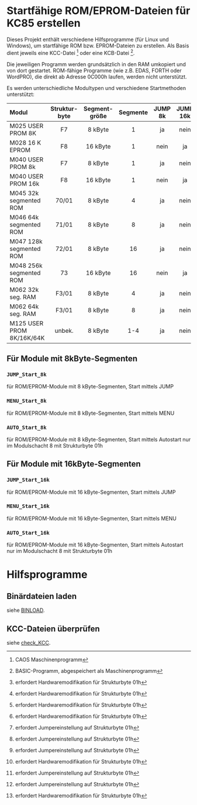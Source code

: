 # Startfähige ROM/EPROM-Dateien für KC85 erstellen
Dieses Projekt enthält verschiedene Hilfsprogramme (für Linux und Windows), um startfähige ROM bzw. EPROM-Dateien zu erstellen.
Als Basis dient jeweils eine KCC-Datei [^1] oder eine KCB-Datei [^2].

Die jeweiligen Programm werden grundsätzlich in den RAM umkopiert und von dort gestartet.
ROM-fähige Programme (wie z.B. EDAS, FORTH oder WordPRO), die direkt ab Adresse 0C000h laufen, werden nicht unterstützt.

Es werden unterschiedliche Modultypen und verschiedene Startmethoden unterstützt:

| Modul                      | Struktur-<br>byte | Segment-<br>größe | Segmente | JUMP 8k | JUMP 16k | MENU 8k | MENU 16k | AUTO 8k | AUTO 16k
| :---                       | :---:             | :---:             | :---:    | :---:   | :---:    | :---:   | :---:    | :---:   | :---:
| M025  USER PROM 8K         | F7                |  8 kByte          | 1        | ja      | nein     | ja      | nein     | ja [^3] | nein
| M028  16 K EPROM           | F8                | 16 kByte          | 1        | nein    | ja       | nein    | ja       | nein    | ja [^3]
| M040  USER PROM 8k         | F7                |  8 kByte          | 1        | ja      | nein     | ja      | nein     | ja [^3] | nein
| M040  USER PROM 16k        | F8                | 16 kByte          | 1        | nein    | ja       | nein    | ja       | nein    | ja [^3]
| M045  32k segmented ROM    | 70/01             |  8 kByte          | 4        | ja      | nein     | ja      | nein     | ja [^4] | nein
| M046  64k segmented ROM    | 71/01             |  8 kByte          | 8        | ja      | nein     | ja      | nein     | ja [^4] | nein
| M047  128k segmented ROM   | 72/01             |  8 kByte          | 16       | ja      | nein     | ja      | nein     | ja [^4] | nein
| M048  256k segmented ROM   | 73                | 16 kByte          | 16       | nein    | ja       | nein    | ja       | nein    | ja [^3]
| M062  32k seg. RAM         | F3/01             |  8 kByte          | 4        | ja      | nein     | ja      | nein     | ja [^4] | nein
| M062  64k seg. RAM         | F3/01             |  8 kByte          | 8        | ja      | nein     | ja      | nein     | ja [^4] | nein
| M125  USER PROM 8K/16K/64K | unbek.            |  8 kByte          | 1-4      | ja      | nein     | ja      | nein     | ja [^3] | nein

## Für Module mit 8kByte-Segmenten

### `JUMP_Start_8k`
für ROM/EPROM-Module mit 8 kByte-Segmenten, Start mittels JUMP

### `MENU_Start_8k`
für ROM/EPROM-Module mit 8 kByte-Segmenten, Start mittels MENU

### `AUTO_Start_8k`
für ROM/EPROM-Module mit 8 kByte-Segmenten, Start mittels Autostart
nur im Modulschacht 8 mit Strukturbyte 01h


## Für Module mit 16kByte-Segmenten

### `JUMP_Start_16k`
für ROM/EPROM-Module mit 16 kByte-Segmenten, Start mittels JUMP

### `MENU_Start_16k`
für ROM/EPROM-Module mit 16 kByte-Segmenten, Start mittels MENU

### `AUTO_Start_16k`
für ROM/EPROM-Module mit 16 kByte-Segmenten, Start mittels Autostart
nur im Modulschacht 8 mit Strukturbyte 01h


# Hilfsprogramme

## Binärdateien laden
siehe [BINLOAD](BINLOAD).

## KCC-Dateien überprüfen
siehe [check_KCC](check_KCC).

[^1]: CAOS Maschinenprogramm  
[^2]: BASIC-Programm, abgespeichert als Maschinenprogramm  
[^3]: erfordert Hardwaremodifikation für Strukturbyte 01h  
[^4]: erfordert Jumpereinstellung auf Strukturbyte 01h  
